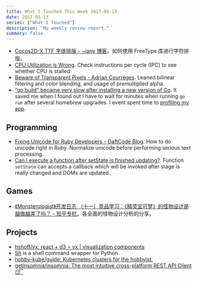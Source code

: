 ```yaml
---
title: What I Touched This Week 2017-05-13
date: 2017-05-13
series: ["What I Touched"]
description: "My weekly review report."
summary: false
---
```


- [Cocos2D-X TTF 字体排版 – ~iany 博客](https://blog.iany.me/zh/2017/05/cocos2d-x-ttf/)。如何使用 FreeType 库进行字符排版。
- [CPU Utilization is Wrong](http://www.brendangregg.com/blog/2017-05-09/cpu-utilization-is-wrong.html). Check instructions per cycle (IPC) to see whether CPU is stalled
- [Beware of Transparent Pixels - Adrian Courrèges](http://www.adriancourreges.com/blog/2017/05/09/beware-of-transparent-pixels/). Leaned bilinear filtering and color blending, and usage of premultiplied alpha.
- [“go build” became very slow after installing a new version of Go](http://stackoverflow.com/a/24341946/667158). It saved me when I found out I have to wait for minutes when running `go run` after several homebrew upgrades. I event spent time to [profiling my app](https://blog.golang.org/profiling-go-programs).

## Programming

- [Fixing Unicode for Ruby Developers – DaftCode Blog](https://blog.daftcode.pl/fixing-unicode-for-ruby-developers-60d7f6377388). How to do unicode right in Ruby. Normalize unicode before performing serious text processing.
- [Can I execute a function after setState is finished updating?](http://stackoverflow.com/a/34687141/667158). Function `setState` can accepts a callback which will be invoked after stage is really changed and DOMs are updated.

<!--more-->

## Games

- [《Monsterologist》开发日志 （十一）竞品学习：《精灵宝可梦》的怪物设计是越做越差了吗？ - 知乎专栏](https://zhuanlan.zhihu.com/p/26520569)。各全面的怪物设计分析的分享。

## Projects

- [hshoff/vx: react + d3 = vx | visualization components](https://github.com/hshoff/vx)
- [Sh](http://amoffat.github.io/sh/index.html) is a shell command wrapper for Python.
- [hobby-kube/guide: Kubernetes clusters for the hobbyist.](https://github.com/hobby-kube/guide)
- [getinsomnia/insomnia: The most intuitive cross-platform REST API Client 😴](https://github.com/getinsomnia/insomnia)
